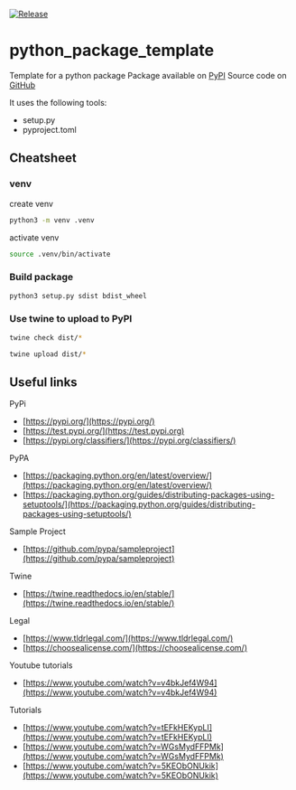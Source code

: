 [![Release](https://github.com/DiogoCarapito/python_package_template/actions/workflows/release.yaml/badge.svg)](https://github.com/DiogoCarapito/python_package_template/actions/workflows/release.yaml)

# python_package_template
Template for a python package
Package available on [PyPI](https://pypi.org/project/templatepackagedc/)
Source code on [GitHub](https://github.com/DiogoCarapito/python_package_template)

It uses the following tools:
- setup.py
- pyproject.toml


## Cheatsheet

### venv
create venv
```bash
python3 -m venv .venv
```

activate venv
```bash
source .venv/bin/activate
```

### Build package

```bash
python3 setup.py sdist bdist_wheel
```

### Use twine to upload to PyPI
```bash
twine check dist/*
````
```bash
twine upload dist/*
```

## Useful links

PyPi
- [https://pypi.org/](https://pypi.org/)
- [https://test.pypi.org/](https://test.pypi.org)
- [https://pypi.org/classifiers/](https://pypi.org/classifiers/)

PyPA
- [https://packaging.python.org/en/latest/overview/](https://packaging.python.org/en/latest/overview/)
- [https://packaging.python.org/guides/distributing-packages-using-setuptools/](https://packaging.python.org/guides/distributing-packages-using-setuptools/)

Sample Project
- [https://github.com/pypa/sampleproject](https://github.com/pypa/sampleproject)

Twine
- [https://twine.readthedocs.io/en/stable/](https://twine.readthedocs.io/en/stable/)

Legal
- [https://www.tldrlegal.com/](https://www.tldrlegal.com/)
- [https://choosealicense.com/](https://choosealicense.com/)

Youtube tutorials
- [https://www.youtube.com/watch?v=v4bkJef4W94](https://www.youtube.com/watch?v=v4bkJef4W94)


Tutorials
- [https://www.youtube.com/watch?v=tEFkHEKypLI](https://www.youtube.com/watch?v=tEFkHEKypLI)
- [https://www.youtube.com/watch?v=WGsMydFFPMk](https://www.youtube.com/watch?v=WGsMydFFPMk)
- [https://www.youtube.com/watch?v=5KEObONUkik](https://www.youtube.com/watch?v=5KEObONUkik)
